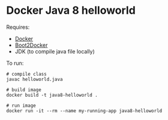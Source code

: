 # Docker Java 8 helloworld

Requires:
* [Docker](https://www.docker.com/)
* [Boot2Docker](http://boot2docker.io/)
* JDK (to compile java file locally)

To run:

```
# compile class
javac helloworld.java

# build image
docker build -t java8-helloworld .

# run image
docker run -it --rm --name my-running-app java8-helloworld
```

